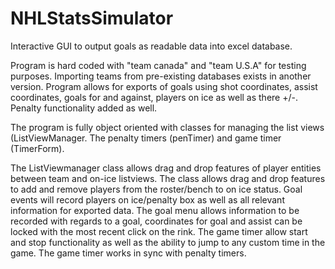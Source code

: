 # NHLStatsSimulator
Interactive GUI to output goals as readable data into excel database.

Program is hard coded with "team canada" and "team U.S.A" for testing purposes. Importing teams from pre-existing databases exists in another version.
Program allows for exports of goals using shot coordinates, assist coordinates, goals for and against, players on ice as well as there +/-. 
Penalty functionality added as well.

The program is fully object oriented with classes for managing the list views (ListViewManager. The penalty timers (penTimer) and game timer (TimerForm).

The ListViewmanager class allows drag and drop features of player entities between team and on-ice listviews. 
The class allows drag and drop features to add and remove players from the roster/bench to on ice status.
Goal events will record players on ice/penalty box as well as all relevant information for exported data.
The goal menu allows information to be recorded with regards to a goal, coordinates for goal and assist can be locked with the most recent click on the rink.
The game timer allow start and stop functionality as well as the ability to jump to any custom time in the game. The game timer works in sync with penalty timers.
